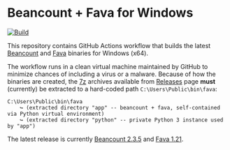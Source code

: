 # Beancount + Fava for Windows

[![Build](https://github.com/milang/beancountfava-for-windows/actions/workflows/build.yml/badge.svg)](https://github.com/milang/beancountfava-for-windows/actions/workflows/build.yml)

This repository contains GitHub Actions workflow that builds
the latest [Beancount](https://beancount.github.io/) and
[Fava](https://beancount.github.io/fava/) binaries for Windows (x64).

The workflow runs in a clean virtual machine maintained by GitHub
to minimize chances of including a virus or a malware. Because of
how the binaries are created, the [7z](https://www.7-zip.org/)
archives available from [Releases](https://github.com/milang/beancountfava-for-windows/releases)
page **must** (currently) be extracted to a hard-coded path
`C:\Users\Public\bin\fava`:

```text
C:\Users\Public\bin\fava
    ↪ (extracted directory "app" -- beancount + fava, self-contained via Python virtual environment)
    ↪ (extracted directory "python" -- private Python 3 instance used by "app")
```

The latest release is currently [Beancount 2.3.5](https://github.com/beancount/beancount/releases/tag/2.3.5)
and [Fava 1.21](https://github.com/beancount/fava/releases/tag/v1.21).
